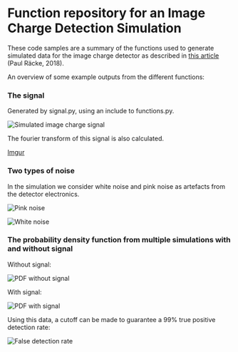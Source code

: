 # Function repository for an Image Charge Detection Simulation

These code samples are a summary of the functions used to generate simulated data for the image charge detector as described in [this article](https://www.nature.com/articles/s41598-018-28167-6) (Paul Räcke, 2018).

An overview of some example outputs from the different functions:

### The signal

Generated by signal.py, using an include to functions.py.

![Simulated image charge signal](https://i.imgur.com/ySLI06Q.png)

The fourier transform of this signal is also calculated.

[Imgur](https://i.imgur.com/4P9Sd0o.png)

### Two types of noise

In the simulation we consider white noise and pink noise as artefacts from the detector electronics.

![Pink noise](https://i.imgur.com/GJiivyN.png)

![White noise](https://i.imgur.com/259lBrG.png)


### The probability density function from multiple simulations with and without signal

Without signal:

![PDF without signal](https://i.imgur.com/69JjMn4.png)


With signal:

![PDF with signal](https://i.imgur.com/ia6myHt.png)

Using this data, a cutoff can be made to guarantee a 99% true positive detection rate:

![False detection rate](https://i.imgur.com/TwQHKQL.png)
